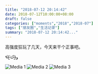 ```yaml
---
title: "2018-07-12 20:14:42"
date: 2018-07-12T10:00:00+08:00
draft: false
categories: ["moments","2018","2018-07"]
tags: ["朋友圈","生活记录"]
summary: "2018-07-12 20:14:42..."
---
```


高强度狂玩了几天，今天来干个正事吧。

٩(˃̶͈̀௰˂̶͈́)و

![Media 1](/Moments/photos/2018-07-12/201807122014420.jpg)
![Media 2](/Moments/photos/2018-07-12/201807122014421.jpg)
![Media 3](/Moments/photos/2018-07-12/201807122014422.jpg)

